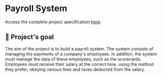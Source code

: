 # Payroll System

Access the complete project specification [here](https://github.com/audreyemmely/folha-de-pagamento/blob/main/especificacao_projeto.pdf).

## :dart: Project's goal 
The aim of the project is to build a payroll system. The system consists of managing the payments of a company's employees. In addition, the system must
manage the data of these employees, such as the scorecards. Employees must receive their salary at the correct time, using the method they prefer, obeying various fees and taxes deducted from the salary.
